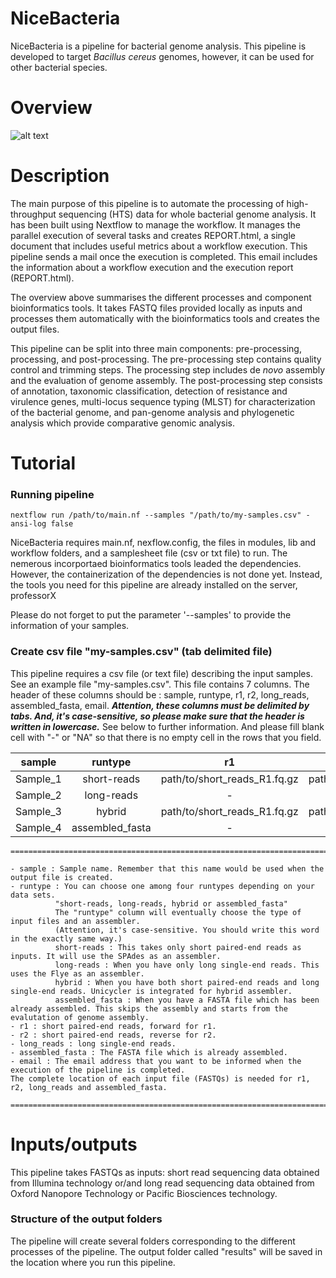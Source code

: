 # NiceBacteria
NiceBacteria is a pipeline for bacterial genome analysis. This pipeline is developed to target _Bacillus cereus_ genomes, however, it can be used for other bacterial species. 

# Overview
![alt text](https://github.com/eunbaeAN/IRCAN_pipeline/blob/main/overview.png?raw=true)

# Description 
The main purpose of this pipeline is to automate the processing of high-throughput sequencing (HTS) data for whole bacterial genome analysis. It has been built using Nextflow to manage the workflow. It manages the parallel execution of several tasks and creates REPORT.html, a single document that includes useful metrics about a workflow execution. This pipeline sends a mail once the execution is completed. This email includes the information about a workflow execution and the execution report (REPORT.html).


The overview above summarises the different processes and component bioinformatics tools. It takes FASTQ files provided locally as inputs and processes them automatically with the bioinformatics tools and creates the output files.

This pipeline can be split into three main components: pre-processing, processing, and post-processing. 
The pre-processing step contains quality control and trimming steps.
The processing step includes de *novo* assembly and the evaluation of genome assembly. 
The post-processing step consists of annotation, taxonomic classification, detection of resistance and virulence genes, multi-locus sequence typing (MLST) for characterization of the bacterial genome, and pan-genome analysis and phylogenetic analysis which provide comparative genomic analysis.


# Tutorial
### Running pipeline
 ``` 
 nextflow run /path/to/main.nf --samples "/path/to/my-samples.csv" -ansi-log false
 ```
NiceBacteria requires main.nf, nexflow.config, the files in modules, lib and workflow folders, and a samplesheet file (csv or txt file) to run. 
The nemerous incorportaed bioinformatics tools leaded the dependencies. However, the containerization of the dependencies is not done yet. Instead, the tools you need for this pipeline are already installed on the server, professorX


Please do not forget to put the parameter '--samples' to provide the information of your samples. 

### Create csv file "my-samples.csv" (tab delimited file)

This pipeline requires a csv file (or text file) describing the input samples. See an example file "my-samples.csv". 
This file contains 7 columns. The header of these columns should be : sample, runtype, r1, r2, long_reads, assembled_fasta, email. ***Attention, these columns must be delimited by tabs. And, it's case-sensitive, so please make sure that the header is written in lowercase.*** See below to further information. And please fill blank cell with "-" or "NA" so that there is no empty cell in the rows that you field.


|sample|runtype| r1 | r2 | long_reads | assembled_fasta | email |
|-------|:-----:|:-----:|:-----:|:-----:|:-----:|:-----:|
|Sample_1|short-reads|path/to/short_reads_R1.fq.gz|path/to/short_reads_R2.fq.gz|-|-|email@addresse.com|
|Sample_2|long-reads|-|-|path/to/long_reads_file.fq.gz|-|-|   
|Sample_3|hybrid|path/to/short_reads_R1.fq.gz|path/to/short_reads_R2.fq.gz|path/to/long_reads_file.fq.gz|-|-|   
|Sample_4|assembled_fasta|-|-|-|path/to/FASTA.fa|-|   

 ``` 
 =================================================================================================================================================================== 
 
- sample : Sample name. Remember that this name would be used when the output file is created. 
- runtype : You can choose one among four runtypes depending on your data sets. 
           "short-reads, long-reads, hybrid or assembled_fasta"
           The "runtype" column will eventually choose the type of input files and an assembler. 
           (Attention, it's case-sensitive. You should write this word in the exactly same way.)
           short-reads : This takes only short paired-end reads as inputs. It will use the SPAdes as an assembler.
           long-reads : When you have only long single-end reads. This uses the Flye as an assembler.
           hybrid : When you have both short paired-end reads and long single-end reads. Unicycler is integrated for hybrid assembler. 
           assembled_fasta : When you have a FASTA file which has been already assembled. This skips the assembly and starts from the evalutation of genome assembly. 
- r1 : short paired-end reads, forward for r1. 
- r2 : short paired-end reads, reverse for r2. 
- long_reads : long single-end reads. 
- assembled_fasta : The FASTA file which is already assembled. 
 - email : The email address that you want to be informed when the execution of the pipeline is completed. 
The complete location of each input file (FASTQs) is needed for r1, r2, long_reads and assembled_fasta.

===================================================================================================================================================================
 ``` 


# Inputs/outputs 
This pipeline takes FASTQs as inputs: short read sequencing data obtained from Illumina technology or/and long read sequencing data obtained from Oxford Nanopore Technology or Pacific Biosciences technology.

### Structure of the output folders
The pipeline will create several folders corresponding to the different processes of the pipeline. The output folder called "results" will be saved in the location where you run this pipeline.
